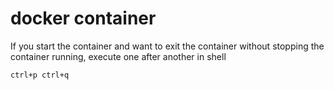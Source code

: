 # docker container

If you start the container and want to exit the container without stopping the container running, execute one after another in shell 

```
ctrl+p ctrl+q
```
